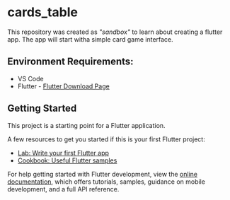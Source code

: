 # cards_table
This repository was created as _"sandbox"_ to learn about creating a flutter app. The app will start witha simple card game interface.

## Environment Requirements:
* VS Code
* Flutter - [Flutter Download Page](https://docs.flutter.dev/get-started/install)

## Getting Started

This project is a starting point for a Flutter application.

A few resources to get you started if this is your first Flutter project:

- [Lab: Write your first Flutter app](https://docs.flutter.dev/get-started/codelab)
- [Cookbook: Useful Flutter samples](https://docs.flutter.dev/cookbook)

For help getting started with Flutter development, view the
[online documentation](https://docs.flutter.dev/), which offers tutorials,
samples, guidance on mobile development, and a full API reference.
